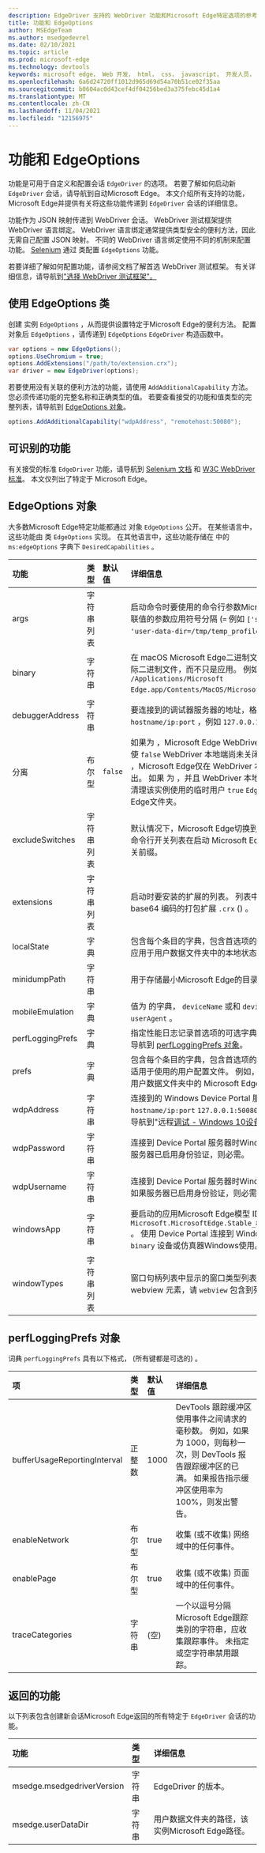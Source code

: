 ```yaml
---
description: EdgeDriver 支持的 WebDriver 功能和Microsoft Edge特定选项的参考。
title: 功能和 EdgeOptions
author: MSEdgeTeam
ms.author: msedgedevrel
ms.date: 02/10/2021
ms.topic: article
ms.prod: microsoft-edge
ms.technology: devtools
keywords: microsoft edge， Web 开发， html， css， javascript， 开发人员， webdriver， selenium， 测试， 工具， 自动化， 测试
ms.openlocfilehash: 6a6d24720ff1012d965d69d54a70b51ce02f35aa
ms.sourcegitcommit: b0604ac0d43cef4df04256bed3a375febc45d1a4
ms.translationtype: MT
ms.contentlocale: zh-CN
ms.lasthandoff: 11/04/2021
ms.locfileid: "12156975"
---
```

# <a name="capabilities-and-edgeoptions"></a>功能和 EdgeOptions

功能是可用于自定义和配置会话 `EdgeDriver` 的选项。  若要了解如何启动新 `EdgeDriver` 会话，请导航到自动[](./index.md#automate-microsoft-edge)Microsoft Edge。  本文介绍所有支持的功能，Microsoft Edge并提供有关将这些功能传递到 `EdgeDriver` 会话的详细信息。

功能作为 JSON 映射传递到 WebDriver 会话。  WebDriver 测试框架提供 WebDriver 语言绑定。  WebDriver 语言绑定通常提供类型安全的便利方法，因此无需自己配置 JSON 映射。  不同的 WebDriver 语言绑定使用不同的机制来配置功能。  [Selenium](https://www.selenium.dev) 通过 类配置 `EdgeOptions` 功能。

若要详细了解如何配置功能，请参阅文档了解首选 WebDriver 测试框架。  有关详细信息，请导航到["选择 WebDriver 测试框架"。](./index.md#choose-a-webdriver-testing-framework)


<!-- ====================================================================== -->
## <a name="using-the-edgeoptions-class"></a>使用 EdgeOptions 类

创建 实例 `EdgeOptions` ，从而提供设置特定于Microsoft Edge的便利方法。  配置对象后 `EdgeOptions` ，请传递到 `EdgeOptions` `EdgeDriver` 构造函数中。

```csharp
var options = new EdgeOptions();
options.UseChromium = true;
options.AddExtensions("/path/to/extension.crx");
var driver = new EdgeDriver(options);
```

若要使用没有关联的便利方法的功能，请使用 `AddAdditionalCapability` 方法。  您必须传递功能的完整名称和正确类型的值。  若要查看接受的功能和值类型的完整列表，请导航到 [EdgeOptions 对象](#edgeoptions-object)。

```csharp
options.AddAdditionalCapability("wdpAddress", "remotehost:50080");
```


<!-- ====================================================================== -->
## <a name="recognized-capabilities"></a>可识别的功能

有关接受的标准 `EdgeDriver` 功能，请导航到 [Selenium 文档](https://www.selenium.dev/documentation/en/driver_idiosyncrasies/shared_capabilities/) 和 [W3C WebDriver 标准](https://www.w3.org/TR/webdriver#capabilities)。  本文仅列出了特定于 Microsoft Edge。


<!-- ====================================================================== -->
## <a name="edgeoptions-object"></a>EdgeOptions 对象

大多数Microsoft Edge特定功能都通过 对象 `EdgeOptions` 公开。  在某些语言中，这些功能由 类 `EdgeOptions` 实现。  在其他语言中，这些功能存储在 中的 `ms:edgeOptions` 字典下 `DesiredCapabilities` 。

| 功能 | 类型 | 默认值 | 详细信息 |
|:--- |:--- |:--- |:--- |
| args | 字符串列表 |  | 启动命令时要使用的命令行参数Microsoft Edge。  具有关联值的参数应用符号分隔 (`=` 例如 `['start-maximized', 'user-data-dir=/tmp/temp_profile']` ，) 。 |
| binary | 字符串 |  | 在 macOS Microsoft Edge二进制文件 (路径，路径应为实际二进制文件，而不只是应用。  例如 `/Applications/Microsoft Edge.app/Contents/MacOS/Microsoft Edge` ，) 。 |
| debuggerAddress | 字符串 |  | 要连接到的调试器服务器的地址，格式为 `hostname/ip:port` ，例如 `127.0.0.1:38947` 。 |
| 分离 | 布尔型 | `false` | 如果为 ，Microsoft Edge WebDriver 服务关闭时退出，即使 `false` WebDriver 本地端尚未关闭会话。  如果 `true` 为 ，Microsoft Edge仅在 WebDriver 本地端关闭会话时退出。  如果 为 ，并且 WebDriver 本地端不关闭会话，则不清理该实例使用的临时用户 `true` `EdgeDriver` Microsoft Edge文件夹。 |
| excludeSwitches | 字符串列表 |  | 默认情况下，Microsoft Edge切换到排除该 EdgeDriver 的命令行开关列表在启动 Microsoft Edge。  避免 `--` 使用开关前缀。 |
| extensions | 字符串列表 |  | 启动时要安装的扩展的列表。  列表中的每个项目应为 base64 编码的打包扩展 `.crx` () 。 |
| localState | 字典 |  | 包含每个条目的字典，包含首选项的名称和值。  首选项将应用于用户数据文件夹中的本地状态文件。 |
| minidumpPath | 字符串 |  | 用于存储最小Microsoft Edge的目录。   (Linux.)  |
| mobileEmulation | 字典 |  | 值为 的字典， `deviceName` 或和 `deviceMetrics` 的值 `userAgent` 。 |
| perfLoggingPrefs | 字典 |  | 指定性能日志记录首选项的可选字典。  有关详细信息，请导航到 [perfLoggingPrefs 对象](#perfloggingprefs-object)。 |
| prefs | 字典 |  | 包含每个条目的字典，包含首选项的名称和值。  首选项仅适用于使用的用户配置文件。  例如，导航到 `Preferences` 用户数据文件夹中的 Microsoft Edge。 |
| wdpAddress | 字符串 |  | 连接到的 Windows Device Portal 服务器的地址，例如 `hostname/ip:port` `127.0.0.1:50080` 。  有关详细信息，请导航到"远程[调试 - Windows 10设备"。](../devtools-guide-chromium/remote-debugging/windows.md) |
| wdpPassword | 字符串 |  | 连接到 Device Portal 服务器时Windows可选密码。  如果服务器已启用身份验证，则必需。 |
| wdpUsername | 字符串 |  | 连接到 Device Portal 服务器时Windows的可选用户名。  如果服务器已启用身份验证，则必需。 |
| windowsApp | 字符串 |  | 要启动的应用Microsoft Edge模型 ID，例如 `Microsoft.MicrosoftEdge.Stable_8wekyb3d8bbwe!MSEDGE` 。  使用 Device Portal 连接到 Windows 10X `windowsApp` `binary` 设备或仿真器Windows使用。 |
| windowTypes | 字符串列表 |  | 窗口句柄列表中显示的窗口类型列表。  若要访问 Android webview 元素，请 `webview` 包含到列表中。 |


<!-- ====================================================================== -->
## <a name="perfloggingprefs-object"></a>perfLoggingPrefs 对象

词典 `perfLoggingPrefs` 具有以下格式， (所有键都是可选的) 。

| 项 | 类型 | 默认值 | 详细信息 |
|:--- |:--- |:--- |:--- |
| bufferUsageReportingInterval | 正整数 | 1000 | DevTools 跟踪缓冲区使用事件之间请求的毫秒数。  例如，如果为 1000，则每秒一次，则 DevTools 报告跟踪缓冲区的已满。  如果报告指示缓冲区使用率为 100%，则发出警告。 |
| enableNetwork | 布尔型 | true | 收集 (或不收集) 网络域中的任何事件。 |
| enablePage | 布尔型 | true | 收集 (或不收集) 页面域中的任何事件。 |
| traceCategories | 字符串 |  (空)  | 一个以逗号分隔Microsoft Edge跟踪类别的字符串，应收集跟踪事件。  未指定或空字符串禁用跟踪。 |


<!-- ====================================================================== -->
## <a name="returned-capabilities"></a>返回的功能

以下列表包含创建新会话Microsoft Edge返回的所有特定于 `EdgeDriver` 会话的功能。

| 功能 | 类型 | 详细信息 |
|:--- |:--- |:--- |
| msedge.msedgedriverVersion | 字符串 | EdgeDriver 的版本。 |
| msedge.userDataDir | 字符串 | 用户数据文件夹的路径，该实例Microsoft Edge路径。 |

